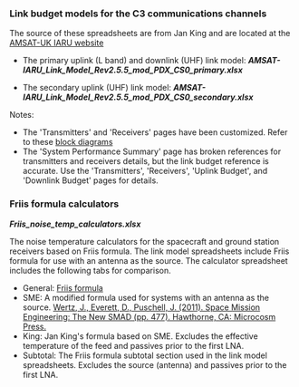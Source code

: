 ### Link budget models for the C3 communications channels

The source of these spreadsheets are from Jan King and are located at the [AMSAT-UK IARU website](http://www.amsatuk.me.uk/iaru/spreadsheet.htm)

- The primary uplink (L band) and downlink (UHF) link model:
   ___AMSAT-IARU_Link_Model_Rev2.5.5_mod_PDX_CS0_primary.xlsx___

- The secondary uplink (UHF) link model:
   ___AMSAT-IARU_Link_Model_Rev2.5.5_mod_PDX_CS0_secondary.xlsx___

Notes:
- The 'Transmitters' and 'Receivers' pages have been customized. Refer to these [block diagrams](https://github.com/oresat/oresat-c3-rf/tree/master/block-diagrams)
- The 'System Performance Summary' page has broken references for transmitters and receivers details, but the link budget reference is accurate.  Use the 'Transmitters', 'Receivers', 'Uplink Budget', and 'Downlink Budget' pages for details.

### Friis formula calculators
___Friis_noise_temp_calculators.xlsx___

The noise temperature calculators for the spacecraft and ground station receivers based on Friis formula.  The link model spreadsheets include Friis formula for use with an antenna as the source.  The calculator spreadsheet includes the following tabs for comparison.

- General: [Friis formula](https://en.wikipedia.org/wiki/Friis_formulas_for_noise)
- SME: A modified formula used for systems with an antenna as the source.  [Wertz, J., Everett, D., Puschell, J. (2011). Space Mission Engineering: The New SMAD (pp. 477). Hawthorne, CA: Microcosm Press.](http://www.sme-smad.com/)
- King: Jan King's formula based on SME. Excludes the effective temperature of the feed and passives prior to the first LNA.
- Subtotal: The Friis formula subtotal section used in the link model spreadsheets. Excludes the source (antenna) and passives prior to the first LNA.
